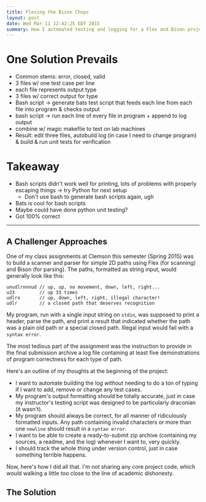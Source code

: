 ```yaml
---
title: Flexing the Bison Chops
layout: post
date: Wed Mar 11 12:42:25 EDT 2015
summary: How I automated testing and logging for a Flex and Bison project.
---
```


# One Solution Prevails

- Common stems: error, closed, valid
- 3 files w/ one test case per line
- each file represents output type
- 3 files w/ correct output for type
- Bash script -> generate bats test script that feeds each line from each file into program & checks output
- bash script -> run each line of every file in program + append to log output
- combine w/ magic makefile to test on lab machines
- Result: edit three files, autobuild log (in case I need to change program) & build & run unit tests for verification

# Takeaway

- Bash scripts didn't work well for printing, lots of problems with properly escaping things -> try Python for next setup
    - Don't use bash to generate bash scripts again, ugh
- Bats is cool for bash scripts
- Maybe could have done python unit testing?
- Got 100% correct

* * *

## A Challenger Approaches

One of my class assignments at Clemson this semester (Spring 2015) was to build a scanner and parser for simple 2D paths using Flex (for scanning) and Bison (for parsing). The paths, formatted as string input, would generally look like this:

```
unudlrnnnud // up, up, no movement, down, left, right...
u33         // up 33 times
udlrx       // up, down, left, right, illegal character!
udlr        // a closed path that deserves recognition
```

My program, run with a single input string on `stdin`, was supposed to print a header, parse the path, and print a result that indicated whether the path was a plain old path or a special closed path. Illegal input would fail with a `syntax error`.

The most tedious part of the assignment was the instruction to provide in the final submission archive a log file containing at least five demonstrations of program correctness for each type of path.

Here's an outline of my thoughts at the beginning of the project:

- I want to automate building the log *without* needing to do a ton of typing if I want to add, remove or change any test cases.
- My program's output formatting should be totally accurate, just in case my instructor's testing script was designed to be particularly draconian (it wasn't).
- My program should always be correct, for all manner of ridiculously formatted inputs. Any path containing invalid characters or more than one `newline` should result in a `syntax error`.
- I want to be able to create a ready-to-submit zip archive (containing my sources, a readme, and the log) whenever I want to, very quickly.
- I should track the whole thing under version control, just in case something terrible happens.

Now, here's how I did all that. I'm not sharing any core project code, which would walking a little _too_ close to the line of academic dishonesty.

## The Solution
